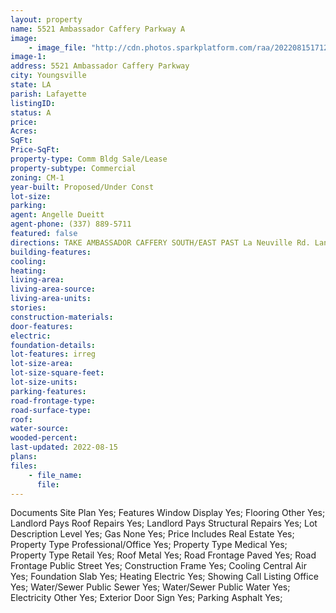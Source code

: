 ```yaml
---
layout: property
name: 5521 Ambassador Caffery Parkway A
image:
    - image_file: "http://cdn.photos.sparkplatform.com/raa/20220815171234624744000000.jpg"
image-1:
address: 5521 Ambassador Caffery Parkway
city: Youngsville
state: LA
parish: Lafayette
listingID: 
status: A
price: 
Acres: 
SqFt: 
Price-SqFt: 
property-type: Comm Bldg Sale/Lease
property-subtype: Commercial
zoning: CM-1
year-built: Proposed/Under Const
lot-size: 
parking: 
agent: Angelle Dueitt
agent-phone: (337) 889-5711
featured: false
directions: TAKE AMBASSADOR CAFFERY SOUTH/EAST PAST La Neuville Rd. Land/construction site will be on your left.
building-features: 
cooling: 
heating: 
living-area: 
living-area-source: 
living-area-units: 
stories: 
construction-materials: 
door-features: 
electric: 
foundation-details: 
lot-features: irreg
lot-size-area: 
lot-size-square-feet: 
lot-size-units: 
parking-features: 
road-frontage-type: 
road-surface-type: 
roof: 
water-source: 
wooded-percent: 
last-updated: 2022-08-15
plans: 
files:
    - file_name:
      file:
---
```

Documents	Site Plan	Yes;
Features	Window Display	Yes;
Flooring	Other	Yes;
Landlord Pays	Roof Repairs	Yes;
Landlord Pays	Structural Repairs	Yes;
Lot Description	Level	Yes;
Gas	None	Yes;
Price Includes	Real Estate	Yes;
Property Type	Professional/Office	Yes;
Property Type	Medical	Yes;
Property Type	Retail	Yes;
Roof	Metal	Yes;
Road Frontage	Paved	Yes;
Road Frontage	Public Street	Yes;
Construction	Frame	Yes;
Cooling	Central Air	Yes;
Foundation	Slab	Yes;
Heating	Electric	Yes;
Showing	Call Listing Office	Yes;
Water/Sewer	Public Sewer	Yes;
Water/Sewer	Public Water	Yes;
Electricity	Other	Yes;
Exterior	Door Sign	Yes;
Parking	Asphalt	Yes;

